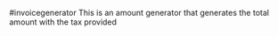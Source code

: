 #invoicegenerator
This is an amount generator that generates the total amount with the tax provided
